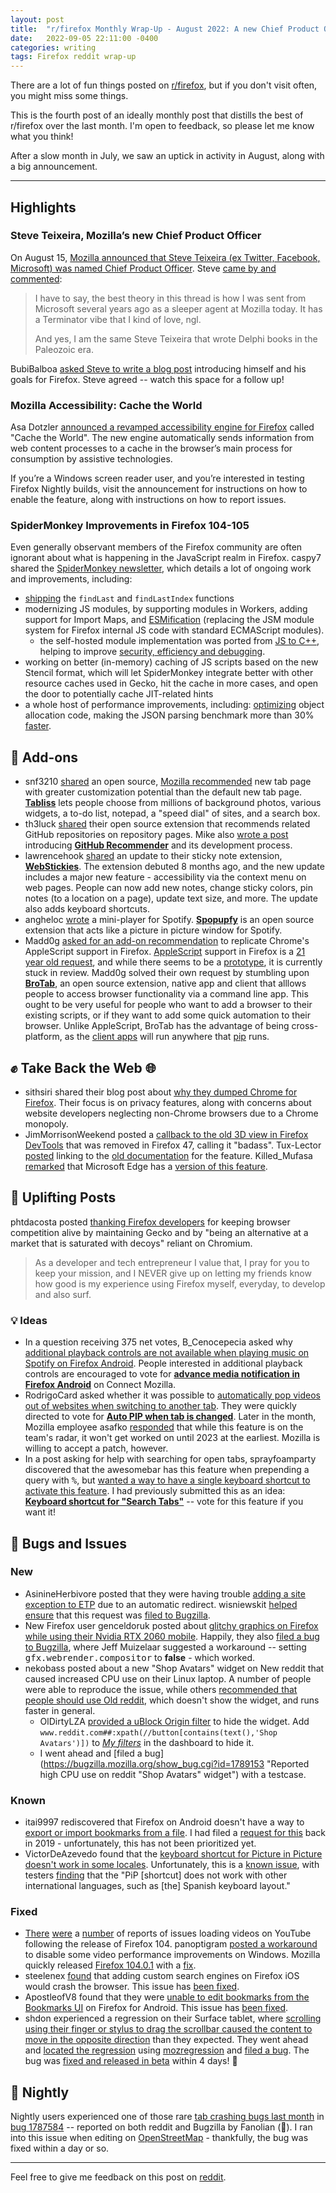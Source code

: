 ```yaml
---
layout: post
title:  "r/firefox Monthly Wrap-Up - August 2022: A new Chief Product Officer"
date:   2022-09-05 22:11:00 -0400
categories: writing
tags: Firefox reddit wrap-up
---
```


There are a lot of fun things posted on [r/firefox](https://www.reddit.com/r/firefox/), but if you don't visit often, you might miss some things. 

This is the fourth post of an ideally monthly post that distills the best of r/firefox over the last month. I'm open to feedback, so please let me know what you think!

After a slow month in July, we saw an uptick in activity in August, along with a big announcement.

* * *

## Highlights

### Steve Teixeira, Mozilla’s new Chief Product Officer

On August 15, [Mozilla announced that Steve Teixeira (ex Twitter, Facebook, Microsoft) was named Chief Product Officer](https://www.reddit.com/r/firefox/comments/wp5gi5/steve_teixeira_longtime_microsoft_program_manager/). Steve [came by and commented](https://www.reddit.com/r/firefox/comments/wp5gi5/steve_teixeira_longtime_microsoft_program_manager/ikhht0p/):

>I have to say, the best theory in this thread is how I was sent from Microsoft several years ago as a sleeper agent at Mozilla today. It has a Terminator vibe that I kind of love, ngl.
>
>And yes, I am the same Steve Teixeira that wrote Delphi books in the Paleozoic era.

BubiBalboa [asked Steve to write a blog post](https://www.reddit.com/r/firefox/comments/wp5gi5/steve_teixeira_longtime_microsoft_program_manager/ikhwjov/) introducing himself and his goals for Firefox. Steve agreed -- watch this space for a follow up!

### Mozilla Accessibility: Cache the World

Asa Dotzler [announced a revamped accessibility engine for Firefox](https://blog.mozilla.org/accessibility/cache-the-world-opt-in-preview/) called "Cache the World". The new engine automatically sends information from web content processes to a cache in the browser’s main process for consumption by assistive technologies. 

If you’re a Windows screen reader user, and you’re interested in testing Firefox Nightly builds, visit the announcement for instructions on how to enable the feature, along with instructions on how to report issues.

### SpiderMonkey Improvements in Firefox 104-105

Even generally observant members of the Firefox community are often ignorant about what is happening in the JavaScript realm in Firefox. caspy7 shared the [SpiderMonkey newsletter](https://www.reddit.com/r/firefox/comments/x0z9ze/spidermonkey_newsletter_firefox_104105/), which details a lot of ongoing work and improvements, including:

* [shipping](https://bugzilla.mozilla.org/show_bug.cgi?id=1775026) the `findLast` and `findLastIndex` functions
* modernizing JS modules, by supporting modules in Workers, adding support for Import Maps, and [ESMification](https://spidermonkey.dev/areweesmifiedyet/) (replacing the JSM module system for Firefox internal JS code with standard ECMAScript modules).
	* the self-hosted module implementation was ported from [JS to C++](https://bugzilla.mozilla.org/show_bug.cgi?id=1774454), helping to improve [security, efficiency and debugging](https://bugzilla.mozilla.org/show_bug.cgi?id=1774454#c0).
* working on better (in-memory) caching of JS scripts based on the new Stencil format, which will let SpiderMonkey integrate better with other resource caches used in Gecko, hit the cache in more cases, and open the door to potentially cache JIT-related hints
* a whole host of performance improvements, including: [optimizing](https://bugzilla.mozilla.org/show_bug.cgi?id=1777222) object allocation code, making the JSON parsing benchmark more than 30% [faster](https://bugzilla.mozilla.org/show_bug.cgi?id=1777222#c6).

## 🧩 Add-ons

* snf3210 [shared](https://www.reddit.com/r/firefox/comments/wr40p5/really_loving_the_tabliss_addon_for_adding_some/) an open source, [Mozilla recommended](https://support.mozilla.org/kb/recommended-extensions-program) new tab page with greater customization potential than the default new tab page. [**Tabliss**](https://addons.mozilla.org/en-US/firefox/addon/tabliss/) lets people choose from millions of background photos, various widgets, a to-do list, notepad, a "speed dial" of sites, and a search box.
* th3luck [shared](https://www.reddit.com/r/firefox/comments/wllqbq/i_made_a_github_extension_that_recommends_similar/) their open source extension that recommends related GitHub repositories on repository pages. Mike also [wrote a post](https://indexstorm.com/git-rec) introducing [**GitHub Recommender**](https://addons.mozilla.org/firefox/addon/github-recommender/) and its development process.
* lawrencehook [shared](https://www.reddit.com/r/firefox/comments/wv38ie/sticky_notes_for_firefox_an_update/) an update to their sticky note extension, [**WebStickies**](https://addons.mozilla.org/firefox/addon/webstickies/). The extension debuted 8 months ago, and the new update includes a major new feature - accessibility via the context menu on web pages. People can now add new notes, change sticky colors, pin notes (to a location on a page), update text size, and more. The update also adds keyboard shortcuts.
* angheloc [wrote](https://www.reddit.com/r/firefox/comments/wqx8yv/i_made_a_little_addon_to_pop_up_a_miniplayer_on/) a mini-player for Spotify. [**Spopupfy**](https://addons.mozilla.org/firefox/addon/spopupfy-spotify-mini-player/) is an open source extension that acts like a picture in picture window for Spotify.
* Madd0g [asked for an add-on recommendation](https://www.reddit.com/r/firefox/comments/x25qk3/help_addon_recommendation_for_remote_controlling/) to replicate Chrome's AppleScript support in Firefox. [AppleScript](https://en.wikipedia.org/wiki/AppleScript) support in Firefox is a [21 year old request](https://bugzilla.mozilla.org/show_bug.cgi?id=125419), and while there seems to be a [prototype](https://bugzilla.mozilla.org/show_bug.cgi?id=1655268), it is currently stuck in review. Madd0g solved their own request by stumbling upon [**BroTab**](https://addons.mozilla.org/en-US/firefox/addon/brotab/), an open source extension, native app and client that alllows people to access browser functionality via a command line app. This ought to be very useful for people who want to add a browser to their existing scripts, or if they want to add some quick automation to their browser. Unlike AppleScript, BroTab has the advantage of being cross-platform, as the [client apps](https://github.com/balta2ar/brotab/) will run anywhere that [pip](https://pypi.org/project/pip/) runs.

## ✊ Take Back the Web 🌐

* sithsiri shared their blog post about [why they dumped Chrome for Firefox](https://sithsiri.medium.com/why-i-switched-from-chrome-to-firefox-8a709448a507). Their focus is on privacy features, along with concerns about website developers neglecting non-Chrome browsers due to a Chrome monopoly.
* JimMorrisonWeekend posted a [callback to the old 3D view in Firefox DevTools](https://www.reddit.com/r/firefox/comments/wxoeyl/firefox_used_to_have_a_really_cool_3d_view_of_the/) that was removed in Firefox 47, calling it "badass". Tux-Lector [posted](https://www.reddit.com/r/firefox/comments/wxoeyl/firefox_used_to_have_a_really_cool_3d_view_of_the/ils508a/) linking to the [old documentation](https://firefox-source-docs.mozilla.org/devtools-user/3d_view/index.html) for the feature. Killed_Mufasa [remarked](https://www.reddit.com/r/firefox/comments/wxoeyl/firefox_used_to_have_a_really_cool_3d_view_of_the/ilwfsed/) that Microsoft Edge has a [version of this feature](https://blogs.windows.com/msedgedev/2022/06/21/debug-the-web-in-3d-with-the-3d-view-tool/).

## 🙌 Uplifting Posts

phtdacosta posted [thanking Firefox developers](https://www.reddit.com/r/firefox/comments/wu872h/thanks_firefox_developers/) for keeping browser competition alive by maintaining Gecko and by "being an alternative at a market that is saturated with decoys" reliant on Chromium.

> As a developer and tech entrepreneur I value that, I pray for you to keep your mission, and I NEVER give up on letting my friends know how good is my experience using Firefox myself, everyday, to develop and also surf.

### 💡 Ideas

* In a question receiving 375 net votes, B_Cenocepecia asked why [additional playback controls are not available when playing music on Spotify on Firefox Android](https://www.reddit.com/r/firefox/comments/wnbnsq/why_arent_player_controls_available_in_firefox/). People interested in additional playback controls are encouraged to vote for [**advance media notification in Firefox Android**](https://connect.mozilla.org/t5/ideas/advance-media-notification-in-firefox-android/idi-p/4876) on Connect Mozilla. 
* RodrigoCard asked whether it was possible to [automatically pop videos out of websites when switching to another tab](https://www.reddit.com/r/firefox/comments/wfjyf0/automatic_pictureinpicture_mode_when_window_focus/). They were quickly directed to vote for [**Auto PIP when tab is changed**](https://connect.mozilla.org/t5/ideas/auto-pip-when-tab-is-changed/idi-p/7917). Later in the month, Mozilla employee asafko [responded](https://connect.mozilla.org/t5/ideas/auto-pip-when-tab-is-changed/idc-p/12631/highlight/true#M6332) that while this feature is on the team's radar, it won't get worked on until 2023 at the earliest. Mozilla is willing to accept a patch, however.
* In a post asking for help with searching for open tabs, sprayfoamparty discovered that the awesomebar has this feature when prepending a query with <kbd>%</kbd>, but [wanted a way to have a single keyboard shortcut to activate this feature](https://www.reddit.com/r/firefox/comments/wtya9t/keyboard_shortcut_to_directly_search_open_tabs/). I had previously submitted this as an idea: [**Keyboard shortcut for "Search Tabs"**](https://connect.mozilla.org/t5/ideas/keyboard-shortcut-for-quot-search-tabs-quot/idi-p/9134) -- vote for this feature if you want it! 

## 🐛 Bugs and Issues

### New

* AsinineHerbivore posted that they were having trouble [adding a site exception to ETP](https://www.reddit.com/r/firefox/comments/wqw7cs/how_do_i_manually_add_a_site_exception_for/) due to an automatic redirect. wisniewskit [helped ensure](https://www.reddit.com/r/firefox/comments/wqw7cs/how_do_i_manually_add_a_site_exception_for/iksz04r/) that this request was [filed to Bugzilla](https://bugzilla.mozilla.org/show_bug.cgi?id=1785825 "Allow adding ETP exceptions from about:preferences#privacy").
* New Firefox user genceldoruk posted about [glitchy graphics on Firefox while using their Nvidia RTX 2060 mobile](https://www.reddit.com/r/firefox/comments/x07fsn/so_i_switched_from_chrome/). Happily, they also [filed a bug to Bugzilla](https://bugzilla.mozilla.org/show_bug.cgi?id=1787239 "Hardware acceleration causes glitchy graphics on NVIDIA 2060"), where Jeff Muizelaar suggested a workaround -- setting <kbd>gfx.webrender.compositor</kbd> to **false** - which worked.
* nekobass posted about a new "Shop Avatars" widget on New reddit that caused increased CPU use on their Linux laptop. A number of people were able to reproduce the issue, while others [recommended that people should use Old reddit](https://www.reddit.com/r/firefox/comments/wzvufu/new_reddits_sparkling_shop_avatars_navbar_toolbar/im59e30/), which doesn't show the widget, and runs faster in general. 
	* OlDirtyLZA [provided a uBlock Origin filter](https://www.reddit.com/r/firefox/comments/wzvufu/new_reddits_sparkling_shop_avatars_navbar_toolbar/im92ywy/) to hide the widget. Add <span style="white-space: nowrap;">`www.reddit.com##:xpath(//button[contains(text(),'Shop Avatars')])`</span> to [*My filters*](https://github.com/gorhill/uBlock/wiki/Dashboard:-My-filters) in the dashboard to hide it. 
	* I went ahead and [filed a bug](https://bugzilla.mozilla.org/show_bug.cgi?id=1789153 "Reported high CPU use on reddit "Shop Avatars" widget") with a testcase.

### Known

* itai9997  rediscovered that Firefox on Android doesn't have a way to [export or import bookmarks from a file](https://www.reddit.com/r/firefox/comments/wxfooc/why_no_bookmarks_export/). I had filed a [request for this](https://github.com/mozilla-mobile/fenix/issues/417 "Import/Export bookmarks to local fileystem") back in 2019 - unfortunately, this has not been prioritized yet.
* VictorDeAzevedo found that the [keyboard shortcut for Picture in Picture doesn't work in some locales](https://www.reddit.com/r/firefox/comments/wetxd7/please_make_another_shotcut_for_picturetopicture/). Unfortunately, this is a [known issue](https://bugzilla.mozilla.org/show_bug.cgi?id=1681807 "[PiP] PiP keyboard shortcut does not work on MacOS on en-US builds when used with Spanish and some other non-English keyboard layouts"), with testers [finding](https://bugzilla.mozilla.org/show_bug.cgi?id=1681807#c2) that the "PiP [shortcut] does not work with other international languages, such as [the] Spanish keyboard layout."

### Fixed

* [There](https://www.reddit.com/r/firefox/comments/wwnxtu/youtube_videos_freezing_since_updating_to_1040/) [were](https://old.reddit.com/r/firefox/comments/wropka/firefox_struggling_to_open_some_youtube_videos/) a [number](https://old.reddit.com/r/firefox/comments/wthtet/youtube_videos_often_wont_load_and_otherwise_the/) of reports of issues loading videos on YouTube following the release of Firefox 104. panoptigram [posted a workaround](https://www.reddit.com/r/firefox/comments/wwnxtu/youtube_videos_freezing_since_updating_to_1040/ilmjfk5/) to disable some video performance improvements on Windows. Mozilla quickly released [Firefox 104.0.1](https://www.mozilla.org/firefox/104.0.1/releasenotes/ "Firefox 104.0.1 Release Notes") with a [fix](https://bugzilla.mozilla.org/show_bug.cgi?id=1787293#c25).
* steelenex [found](https://www.reddit.com/r/firefox/comments/wfhdco/firefox_for_ios_crashes_when_i_add_a_new_search/) that adding custom search engines on Firefox iOS would crash the browser. This issue has [been fixed](https://github.com/mozilla-mobile/firefox-ios/issues/11187 " App crashes when adding a new custom search engine").
* ApostleofV8 found that they were [unable to edit bookmarks from the Bookmarks UI](https://www.reddit.com/r/firefox/comments/x1zcno/how_do_you_edit_bookmark_on_firefox_android/) on Firefox for Android. This issue has [been fixed](https://github.com/mozilla-mobile/fenix/issues/26093).
* shdon experienced a regression on their Surface tablet, where [scrolling using their finger or stylus to drag the scrollbar caused the content to move in the opposite direction](https://www.reddit.com/r/firefox/comments/wwkz98/scrollbar_not_working_with_touch_or_stylus/) than they expected. They went ahead and [located the regression](https://bug1787361.bmoattachments.org/attachment.cgi?id=9291652) using [mozregression](https://mozilla.github.io/mozregression/) and [filed a bug](https://bugzilla.mozilla.org/show_bug.cgi?id=1787361 "Dragging scrollbar thumb not working with touchscreen or stylus"). The bug was [fixed and released in beta](https://bugzilla.mozilla.org/show_bug.cgi?id=1787361#c27) within 4 days! 🎉

## 🌃 Nightly

Nightly users experienced one of those rare [tab crashing bugs last month](https://www.reddit.com/r/firefox/comments/wyo5t6/weekly_discussion_for_nightly_builds_for_20220827/ily2tnp/) in [bug 1787584](https://bugzilla.mozilla.org/show_bug.cgi?id=1787584) -- reported on both reddit and Bugzilla by Fanolian (🙌). I ran into this issue when editing on [OpenStreetMap](https://www.openstreetmap.org) - thankfully, the bug was fixed within a day or so.

---

Feel free to give me feedback on this post on [reddit](#). 